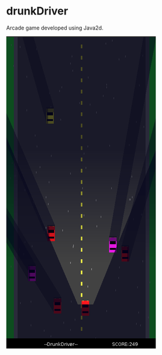 # drunkDriver
Arcade game developed using Java2d.

![alt text](https://github.com/miguelcecci/drunkDriver/blob/master/img.png)
